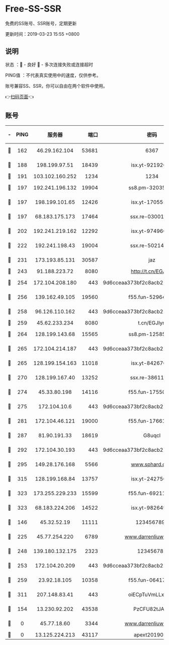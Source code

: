 # Free-SS-SSR

免费的SS账号、SSR账号，定期更新

更新时间：2019-03-23 15:55 +0800

## 说明

状态     ：🙂 - 良好 🙁 - 多次连接失败或连接超时

PING值   ：不代表真实使用中的速度，仅供参考。

账号兼容SS、SSR，你可以自由在两个软件中使用。

👉[扫码页面](https://liesauer.github.io/Free-SS-SSR/)👈

## 账号

|-|PING|服务器|端口|密码|加密方式|区域|
|:----:|:----:|:-----:|-----:|:----:|:----:|:----:|
|🙂|162|46.29.162.104|53681|6367|aes-256-ctr|RU|
|🙂|188|198.199.97.51|18439|isx.yt-92192030|aes-256-cfb|US|
|🙂|191|103.102.160.252|1234|1234|rc4-md5|JP|
|🙂|197|192.241.196.132|19904|ss8.pm-32035389|aes-256-cfb|US|
|🙂|197|198.199.101.65|12426|isx.yt-17055580|aes-256-cfb|US|
|🙂|197|68.183.175.173|17464|ssx.re-03001510|aes-256-cfb|US|
|🙂|202|192.241.219.162|12292|isx.yt-97496097|aes-256-cfb|US|
|🙂|222|192.241.198.43|19004|ssx.re-50214186|aes-256-cfb|US|
|🙂|231|173.193.85.131|30587|jaz|aes-256-cfb|US|
|🙂|243|91.188.223.72|8080|http://t.cn/EGJIyrl|rc4-md5|RU|
|🙂|254|172.104.208.180|443|9d6cceaa373bf2c8acb22e60b6a58be6|aes-256-cfb|US|
|🙂|256|139.162.49.105|19560|f55.fun-52964087|aes-256-cfb|SG|
|🙂|258|96.126.110.162|443|9d6cceaa373bf2c8acb22e60b6a58be6|aes-256-cfb|US|
|🙂|259|45.62.233.234|8080|t.cn/EGJIyrl|rc4-md5|CA|
|🙂|264|128.199.143.68|15565|ss8.pm-12585691|aes-256-cfb|SG|
|🙂|265|172.104.214.187|443|9d6cceaa373bf2c8acb22e60b6a58be6|aes-256-cfb|US|
|🙂|265|128.199.154.163|11018|isx.yt-84267636|aes-256-cfb|SG|
|🙂|270|128.199.167.40|13252|ssx.re-38611403|aes-256-cfb|SG|
|🙂|274|45.33.80.198|14116|f55.fun-17550990|aes-256-cfb|US|
|🙂|275|172.104.10.6|443|9d6cceaa373bf2c8acb22e60b6a58be6|aes-256-cfb|US|
|🙂|281|172.104.46.121|19000|f55.fun-17661164|aes-256-cfb|SG|
|🙂|287|81.90.191.33|18619|G8uqcl|aes-256-cfb|US|
|🙂|292|172.104.30.193|443|9d6cceaa373bf2c8acb22e60b6a58be6|aes-256-cfb|US|
|🙂|295|149.28.176.168|5566|www.sphard.com|aes-256-cfb|AU|
|🙂|315|128.199.168.84|13757|isx.yt-24275620|aes-256-cfb|SG|
|🙂|323|173.255.229.233|15599|f55.fun-69211621|aes-256-cfb|US|
|🙂|323|68.183.224.206|14522|isx.yt-98264909|aes-256-cfb|SG|
|🙂|146|45.32.52.19|11111|1234567890|aes-256-cfb|JP|
|🙂|225|45.77.254.220|6789|www.darrenliuwei.com|aes-256-cfb|SG|
|🙂|248|139.180.132.175|2323|123456789|aes-256-cfb|SG|
|🙂|253|172.104.20.209|443|9d6cceaa373bf2c8acb22e60b6a58be6|aes-256-cfb|US|
|🙂|259|23.92.18.105|10358|f55.fun-06417508|aes-256-cfb|US|
|🙂|311|207.148.83.41|443|oiECpTuVmLLxk4Ts|aes-256-cfb|AU|
|🙁|154|13.230.92.202|43538|PzCFU82tJAdZ|aes-256-cfb|JP|
|🙁|0|45.77.18.60|3344|www.darrenliuwei.com|aes-256-cfb|JP|
|🙁|0|13.125.224.213|43117|apext2019005|chacha20|KR|
